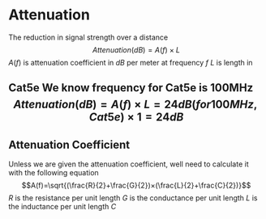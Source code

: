 # Attenuation
The reduction in signal strength over a distance
$$ Attenuation (dB) = A(f) × L$$
$A(f)$ is attenuation coefficient in $dB$ per meter at frequency $f$
$L$ is length in


**Cat5e**
We know frequency for Cat5e is 100MHz
$$Attenuation (dB) = A(f) × L = 24dB(for 100 MHz, Cat5e) × 1 = 24dB$$
---
## Attenuation Coefficient
Unless we are given the attenuation coefficient, well need to calculate it with the following equation
$$A(f)=\sqrt{(\frac{R}{2}+\frac{G}{2})×(\frac{L}{2}+\frac{C}{2})}$$
$R$ is the resistance per unit length
$G$ is the conductance per unit length
$L$ is the inductance per unit length
$C$